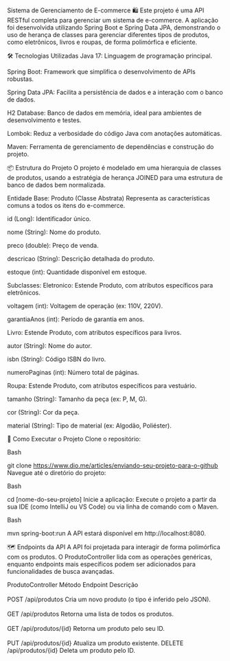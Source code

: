 Sistema de Gerenciamento de E-commerce 🛍️
Este projeto é uma API RESTful completa para gerenciar um sistema de e-commerce. A aplicação foi desenvolvida utilizando Spring Boot e Spring Data JPA, demonstrando o uso de herança de classes para gerenciar diferentes tipos de produtos, como eletrônicos, livros e roupas, de forma polimórfica e eficiente.

🛠️ Tecnologias Utilizadas
Java 17: Linguagem de programação principal.

Spring Boot: Framework que simplifica o desenvolvimento de APIs robustas.

Spring Data JPA: Facilita a persistência de dados e a interação com o banco de dados.

H2 Database: Banco de dados em memória, ideal para ambientes de desenvolvimento e testes.

Lombok: Reduz a verbosidade do código Java com anotações automáticas.

Maven: Ferramenta de gerenciamento de dependências e construção do projeto.

📦 Estrutura do Projeto
O projeto é modelado em uma hierarquia de classes de produtos, usando a estratégia de herança JOINED para uma estrutura de banco de dados bem normalizada.

Entidade Base: Produto (Classe Abstrata)
Representa as características comuns a todos os itens do e-commerce.

id (Long): Identificador único.

nome (String): Nome do produto.

preco (double): Preço de venda.

descricao (String): Descrição detalhada do produto.

estoque (int): Quantidade disponível em estoque.

Subclasses:
Eletronico: Estende Produto, com atributos específicos para eletrônicos.

voltagem (int): Voltagem de operação (ex: 110V, 220V).

garantiaAnos (int): Período de garantia em anos.

Livro: Estende Produto, com atributos específicos para livros.

autor (String): Nome do autor.

isbn (String): Código ISBN do livro.

numeroPaginas (int): Número total de páginas.

Roupa: Estende Produto, com atributos específicos para vestuário.

tamanho (String): Tamanho da peça (ex: P, M, G).

cor (String): Cor da peça.

material (String): Tipo de material (ex: Algodão, Poliéster).

🚀 Como Executar o Projeto
Clone o repositório:

Bash

git clone https://www.dio.me/articles/enviando-seu-projeto-para-o-github
Navegue até o diretório do projeto:

Bash

cd [nome-do-seu-projeto]
Inicie a aplicação:
Execute o projeto a partir da sua IDE (como IntelliJ ou VS Code) ou via linha de comando com o Maven.

Bash

mvn spring-boot:run
A API estará disponível em http://localhost:8080.

🗺️ Endpoints da API
A API foi projetada para interagir de forma polimórfica com os produtos. O ProdutoController lida com as operações genéricas, enquanto endpoints mais específicos podem ser adicionados para funcionalidades de busca avançadas.

ProdutoController
Método	Endpoint	Descrição
<br></br>
POST	/api/produtos	Cria um novo produto (o tipo é inferido pelo JSON).
<br></br>
GET	/api/produtos	Retorna uma lista de todos os produtos.
<br></br>
GET	/api/produtos/{id}	Retorna um produto pelo seu ID.
<br></br>
PUT	/api/produtos/{id}	Atualiza um produto existente.
DELETE	/api/produtos/{id}	Deleta um produto pelo ID.
